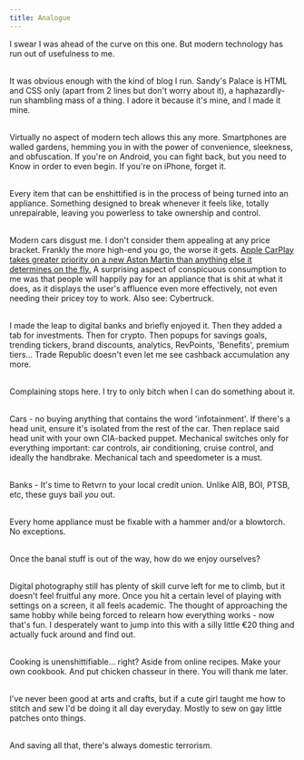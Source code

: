 ```yaml
---
title: Analogue
---
```


<div>
<p>
I swear I was ahead of the curve on this one. But modern technology has run out of usefulness to me.<br><br>

It was obvious enough with the kind of blog I run. Sandy's Palace is HTML and CSS only (apart from 2 lines but don't worry about it), a haphazardly-run shambling mass of a thing. I adore it because it's mine, and I made it mine.<br><br>

Virtually no aspect of modern tech allows this any more. Smartphones are walled gardens, hemming you in with the power of convenience, sleekness, and obfuscation. If you're on Android, you can fight back, but you need to Know in order to even begin. If you're on iPhone, forget it.<br><br>

Every item that can be enshittified is in the process of being turned into an appliance. Something designed to break whenever it feels like, totally unrepairable, leaving you powerless to take ownership and control.<br><br> 

Modern cars disgust me. I don't consider them appealing at any price bracket. Frankly the more high-end you go, the worse it gets. <a href="https://arstechnica.com/cars/2025/07/everything-we-learned-from-a-week-with-apple-carplay-ultra/">Apple CarPlay takes greater priority on a new Aston Martin than anything else it determines on the fly.</a> A surprising aspect of conspicuous consumption to me was that people will happily pay for an appliance that is shit at what it does, as it displays the user's affluence even more effectively, not even needing their pricey toy to work. Also see: Cybertruck.<br><br>

I made the leap to digital banks and briefly enjoyed it. Then they added a tab for investments. Then for crypto. Then popups for savings goals, trending tickers, brand discounts, analytics, RevPoints, 'Benefits', premium tiers... Trade Republic doesn't even let me see cashback accumulation any more.<br><br>

Complaining stops here. I try to only bitch when I can do something about it.<br><br>

Cars - no buying anything that contains the word 'infotainment'. If there's a head unit, ensure it's isolated from the rest of the car. Then replace said head unit with your own CIA-backed puppet. Mechanical switches only for everything important: car controls, air conditioning, cruise control, and ideally the handbrake. Mechanical tach and speedometer is a must.<br><br>

Banks - It's time to Retvrn to your local credit union. Unlike AIB, BOI, PTSB, etc, these guys bail <i>you</i> out.<br><br>

Every home appliance must be fixable with a hammer and/or a blowtorch. No exceptions.<br><br>

Once the banal stuff is out of the way, how do we enjoy ourselves?<br><br>

Digital photography still has plenty of skill curve left for me to climb, but it doesn't feel fruitful any more. Once you hit a certain level of playing with settings on a screen, it all feels academic. The thought of approaching the same hobby while being forced to relearn how everything works - now that's fun. I desperately want to jump into this with a silly little €20 thing and actually fuck around and find out.<br><br>

Cooking is unenshittifiable... right? Aside from online recipes. Make your own cookbook. And put chicken chasseur in there. You will thank me later.<br><br>

I've never been good at arts and crafts, but if a cute girl taught me how to stitch and sew I'd be doing it all day everyday. Mostly to sew on gay little patches onto things.<br><br>

And saving all that, there's always domestic terrorism.<br><br>

</p>
<script defer src="https://comments.oakreef.ie/comentario.js"></script>
<comentario-comments></comentario-comments>
</div>